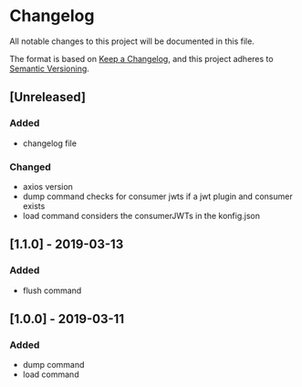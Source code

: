 # Changelog
All notable changes to this project will be documented in this file.

The format is based on [Keep a Changelog](https://keepachangelog.com/en/1.0.0/),
and this project adheres to [Semantic Versioning](https://semver.org/spec/v2.0.0.html).

## [Unreleased]
### Added
- changelog file

### Changed
- axios version
- dump command checks for consumer jwts if a jwt plugin and consumer exists
- load command considers the consumerJWTs in the konfig.json

## [1.1.0] - 2019-03-13
### Added
- flush command

## [1.0.0] - 2019-03-11
### Added
- dump command
- load command
